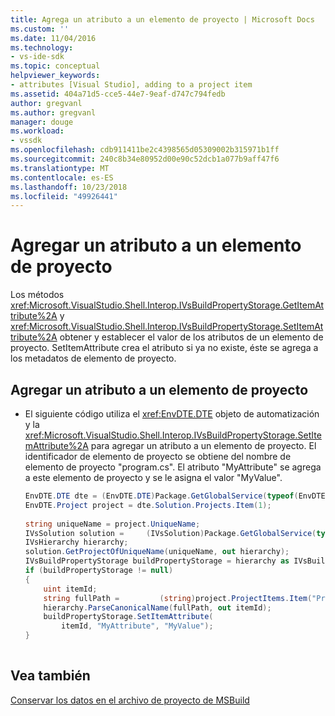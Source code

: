 ```yaml
---
title: Agrega un atributo a un elemento de proyecto | Microsoft Docs
ms.custom: ''
ms.date: 11/04/2016
ms.technology:
- vs-ide-sdk
ms.topic: conceptual
helpviewer_keywords:
- attributes [Visual Studio], adding to a project item
ms.assetid: 404a71d5-cce5-44e7-9eaf-d747c794fedb
author: gregvanl
ms.author: gregvanl
manager: douge
ms.workload:
- vssdk
ms.openlocfilehash: cdb911411be2c4398565d05309002b315971b1ff
ms.sourcegitcommit: 240c8b34e80952d00e90c52dcb1a077b9aff47f6
ms.translationtype: MT
ms.contentlocale: es-ES
ms.lasthandoff: 10/23/2018
ms.locfileid: "49926441"
---
```

# <a name="add-an-attribute-to-a-project-item"></a>Agregar un atributo a un elemento de proyecto
Los métodos <xref:Microsoft.VisualStudio.Shell.Interop.IVsBuildPropertyStorage.GetItemAttribute%2A> y <xref:Microsoft.VisualStudio.Shell.Interop.IVsBuildPropertyStorage.SetItemAttribute%2A> obtener y establecer el valor de los atributos de un elemento de proyecto. SetItemAttribute crea el atributo si ya no existe, éste se agrega a los metadatos de elemento de proyecto.  
  
## <a name="add-an-attribute-to-a-project-item"></a>Agregar un atributo a un elemento de proyecto  
  
-   El siguiente código utiliza el <xref:EnvDTE.DTE> objeto de automatización y la <xref:Microsoft.VisualStudio.Shell.Interop.IVsBuildPropertyStorage.SetItemAttribute%2A> para agregar un atributo a un elemento de proyecto. El identificador de elemento de proyecto se obtiene del nombre de elemento de proyecto "program.cs". El atributo "MyAttribute" se agrega a este elemento de proyecto y se le asigna el valor "MyValue".  
  
    ```csharp  
    EnvDTE.DTE dte = (EnvDTE.DTE)Package.GetGlobalService(typeof(EnvDTE.DTE));  
    EnvDTE.Project project = dte.Solution.Projects.Item(1);  
  
    string uniqueName = project.UniqueName;  
    IVsSolution solution =     (IVsSolution)Package.GetGlobalService(typeof(SVsSolution));  
    IVsHierarchy hierarchy;  
    solution.GetProjectOfUniqueName(uniqueName, out hierarchy);  
    IVsBuildPropertyStorage buildPropertyStorage = hierarchy as IVsBuildPropertyStorage;  
    if (buildPropertyStorage != null)  
    {  
        uint itemId;  
        string fullPath =         (string)project.ProjectItems.Item("Program.cs").Properties.Item("FullPath").Value;  
        hierarchy.ParseCanonicalName(fullPath, out itemId);  
        buildPropertyStorage.SetItemAttribute(  
            itemId, "MyAttribute", "MyValue");  
    }  
  
    ```  
  
## <a name="see-also"></a>Vea también  
 [Conservar los datos en el archivo de proyecto de MSBuild](../extensibility/internals/persisting-data-in-the-msbuild-project-file.md)
